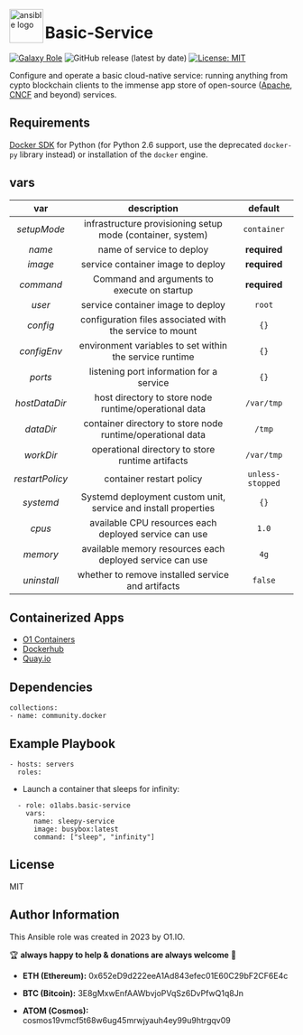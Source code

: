 <!-- @format -->

<p><img src="https://code.benco.io/icon-collection/logos/ansible.svg" alt="ansible logo" title="ansible" align="left" height="60" /></p>

# Basic-Service
[![Galaxy Role](https://img.shields.io/ansible/role/61415.svg)](https://galaxy.ansible.com/0x0I/basic_service)
![GitHub release (latest by date)](https://img.shields.io/github/v/release/0x0I/basic-service?color=yellow)
[![License: MIT](https://img.shields.io/badge/License-MIT-green.svg)](https://opensource.org/licenses/MIT)

Configure and operate a basic cloud-native service: running anything from cypto blockchain clients to the immense app store of open-source ([Apache](https://projects.apache.org/projects.html), [CNCF](https://landscape.cncf.io/card-mode?project=hosted&grouping=no) and beyond) services.

## Requirements

[Docker SDK](https://docker-py.readthedocs.io/en/stable/) for Python (for Python 2.6 support, use the deprecated `docker-py` library instead) or installation of the `docker` engine.

## vars

|       var       |                        description                         |     default      |
| :-------------: | :--------------------------------------------------------: | :--------------: |
|   _setupMode_   |  infrastructure provisioning setup mode (container, system)  |   `container`    |
|     _name_      |                 name of service to deploy                  |    **required**    |
|     _image_     |             service container image to deploy              |    **required**    |
|     _command_     |             Command and arguments to execute on startup              |    **required**    |
|     _user_     |             service container image to deploy              |    `root`    |
|    _config_     |  configuration files associated with the service to mount  |       `{}`       |
|   _configEnv_   |  environment variables to set within the service runtime   |       `{}`       |
|     _ports_     |          listening port information for a service          |       `{}`       |
|  _hostDataDir_  |   host directory to store node runtime/operational data    |    `/var/tmp`    |
|    _dataDir_    | container directory to store node runtime/operational data |      `/tmp`      |
|    _workDir_    |      operational directory to store runtime artifacts      |    `/var/tmp`    |
| _restartPolicy_ |                  container restart policy                  | `unless-stopped` |
|   _systemd_   |    Systemd deployment custom unit, service and install properties    |     `{}`      |
|     _cpus_      |  available CPU resources each deployed service can use   |      `1.0`       |
|    _memory_     | available memory resources each deployed service can use |       `4g`       |
|   _uninstall_   |    whether to remove installed service and artifacts    |     `false`      |

## Containerized Apps
- [O1 Containers](https://github.com/0x0I/containers)
- [Dockerhub](https://hub.docker.com/search?q=)
- [Quay.io](https://quay.io/search)

## Dependencies

```
collections:
- name: community.docker
```

## Example Playbook

```
- hosts: servers
  roles:
```

- Launch a container that sleeps for infinity:

```
  - role: o1labs.basic-service
    vars:
      name: sleepy-service
      image: busybox:latest
      command: ["sleep", "infinity"]
```

## License

MIT

## Author Information

This Ansible role was created in 2023 by O1.IO.

🏆 **always happy to help & donations are always welcome** 💸

- **ETH (Ethereum):** 0x652eD9d222eeA1Ad843efec01E60C29bF2CF6E4c

- **BTC (Bitcoin):** 3E8gMxwEnfAAWbvjoPVqSz6DvPfwQ1q8Jn

- **ATOM (Cosmos):** cosmos19vmcf5t68w6ug45mrwjyauh4ey99u9htrgqv09
